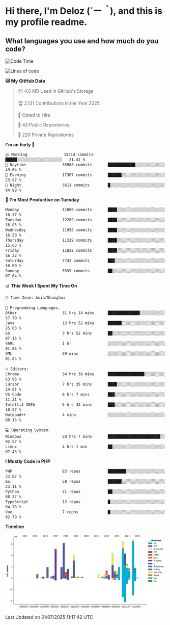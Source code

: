 # **Hi there, I'm Deloz (*´ー｀*), and this is my profile readme.**

## **What languages you use and how much do you code?**

<!--START_SECTION:waka-->
![Code Time](http://img.shields.io/badge/Code%20Time-7%2C008%20hrs%2048%20mins-blue)

![Lines of code](https://img.shields.io/badge/From%20Hello%20World%20I%27ve%20Written-60.0%20million%20lines%20of%20code-blue)

**🐱 My GitHub Data** 

> 📦 4.0 MB Used in GitHub's Storage 
 > 
> 🏆 2,131 Contributions in the Year 2025
 > 
> 💼 Opted to Hire
 > 
> 📜 43 Public Repositories 
 > 
> 🔑 220 Private Repositories 
 > 
**I'm an Early 🐤** 

```text
🌞 Morning                15514 commits       █████░░░░░░░░░░░░░░░░░░░░   21.41 % 
🌆 Daytime                35968 commits       ████████████░░░░░░░░░░░░░   49.64 % 
🌃 Evening                17367 commits       ██████░░░░░░░░░░░░░░░░░░░   23.97 % 
🌙 Night                  3611 commits        █░░░░░░░░░░░░░░░░░░░░░░░░   04.98 % 
```
📅 **I'm Most Productive on Tuesday** 

```text
Monday                   11860 commits       ████░░░░░░░░░░░░░░░░░░░░░   16.37 % 
Tuesday                  12209 commits       ████░░░░░░░░░░░░░░░░░░░░░   16.85 % 
Wednesday                11958 commits       ████░░░░░░░░░░░░░░░░░░░░░   16.50 % 
Thursday                 11329 commits       ████░░░░░░░░░░░░░░░░░░░░░   15.63 % 
Friday                   11822 commits       ████░░░░░░░░░░░░░░░░░░░░░   16.32 % 
Saturday                 7743 commits        ███░░░░░░░░░░░░░░░░░░░░░░   10.69 % 
Sunday                   5539 commits        ██░░░░░░░░░░░░░░░░░░░░░░░   07.64 % 
```


📊 **This Week I Spent My Time On** 

```text
🕑︎ Time Zone: Asia/Shanghai

💬 Programming Languages: 
Other                    31 hrs 14 mins      ██████████████░░░░░░░░░░░   57.70 % 
Java                     13 hrs 52 mins      ██████░░░░░░░░░░░░░░░░░░░   25.63 % 
Go                       3 hrs 52 mins       ██░░░░░░░░░░░░░░░░░░░░░░░   07.15 % 
YAML                     1 hr                ░░░░░░░░░░░░░░░░░░░░░░░░░   01.85 % 
XML                      59 mins             ░░░░░░░░░░░░░░░░░░░░░░░░░   01.84 % 

🔥 Editors: 
Chrome                   34 hrs 38 mins      ████████████████░░░░░░░░░   63.96 % 
Cursor                   7 hrs 35 mins       ████░░░░░░░░░░░░░░░░░░░░░   14.01 % 
VS Code                  6 hrs 7 mins        ███░░░░░░░░░░░░░░░░░░░░░░   11.31 % 
IntelliJ IDEA            5 hrs 43 mins       ███░░░░░░░░░░░░░░░░░░░░░░   10.57 % 
Notepad++                4 mins              ░░░░░░░░░░░░░░░░░░░░░░░░░   00.15 % 

💻 Operating System: 
Windows                  50 hrs 7 mins       ███████████████████████░░   92.57 % 
Linux                    4 hrs 1 min         ██░░░░░░░░░░░░░░░░░░░░░░░   07.43 % 
```

**I Mostly Code in PHP** 

```text
PHP                      83 repos            ████████░░░░░░░░░░░░░░░░░   33.07 % 
Go                       58 repos            ██████░░░░░░░░░░░░░░░░░░░   23.11 % 
Python                   21 repos            ██░░░░░░░░░░░░░░░░░░░░░░░   08.37 % 
TypeScript               12 repos            █░░░░░░░░░░░░░░░░░░░░░░░░   04.78 % 
Vue                      7 repos             █░░░░░░░░░░░░░░░░░░░░░░░░   02.79 % 
```



**Timeline**

![Lines of Code chart](https://raw.githubusercontent.com/deloz/deloz/main/assets/bar_graph.png)


 Last Updated on 31/07/2025 11:17:42 UTC
<!--END_SECTION:waka-->
